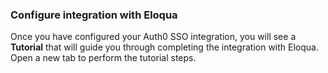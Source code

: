 ### Configure integration with Eloqua

Once you have configured your Auth0 SSO integration, you will see a **Tutorial** that will guide you through completing the integration with Eloqua. Open a new tab to perform the tutorial steps.
